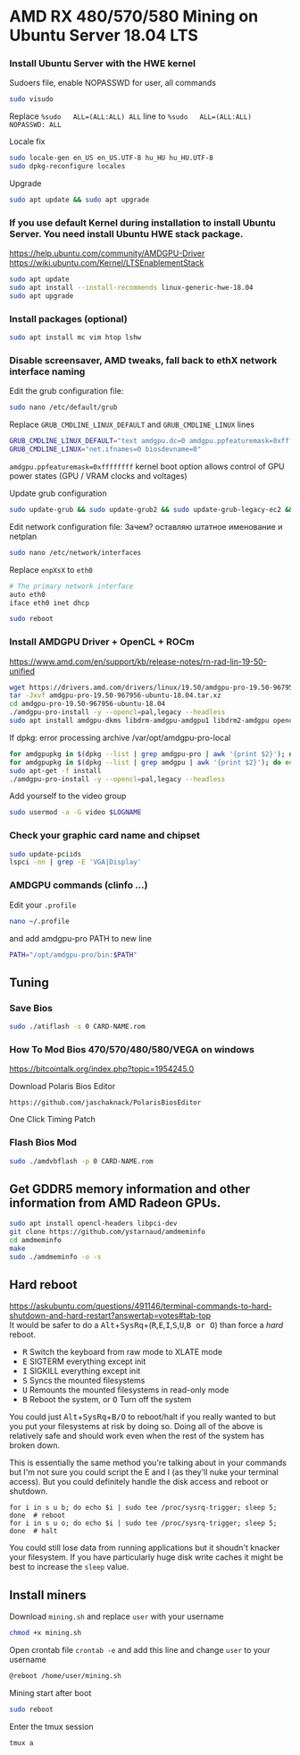 # AMD RX 480/570/580 Mining on Ubuntu Server 18.04 LTS

### Install Ubuntu Server with the HWE kernel

Sudoers file, enable NOPASSWD for user, all commands
```sh
sudo visudo
```
Replace ```%sudo   ALL=(ALL:ALL) ALL``` line to ```%sudo   ALL=(ALL:ALL) NOPASSWD: ALL```

Locale fix
```sh
sudo locale-gen en_US en_US.UTF-8 hu_HU hu_HU.UTF-8
sudo dpkg-reconfigure locales
```

Upgrade
```sh
sudo apt update && sudo apt upgrade
```

### If you use default Kernel during installation to install Ubuntu Server. You need install Ubuntu HWE stack package.
https://help.ubuntu.com/community/AMDGPU-Driver
https://wiki.ubuntu.com/Kernel/LTSEnablementStack

```sh
sudo apt update
sudo apt install --install-recommends linux-generic-hwe-18.04
sudo apt upgrade
```

### Install packages (optional)
```sh
sudo apt install mc vim htop lshw
```

### Disable screensaver, AMD tweaks, fall back to ethX network interface naming
Edit the grub configuration file:
```sh
sudo nano /etc/default/grub
```

Replace ```GRUB_CMDLINE_LINUX_DEFAULT``` and ```GRUB_CMDLINE_LINUX``` lines
```sh
GRUB_CMDLINE_LINUX_DEFAULT="text amdgpu.dc=0 amdgpu.ppfeaturemask=0xffffffff"
GRUB_CMDLINE_LINUX="net.ifnames=0 biosdevname=0"
```
```amdgpu.ppfeaturemask=0xffffffff``` kernel boot option allows control of GPU power states (GPU / VRAM clocks and voltages)

Update grub configuration
```sh
sudo update-grub && sudo update-grub2 && sudo update-grub-legacy-ec2 && sudo update-initramfs -u -k all
```

Edit network configuration file: Зачем? оставляю штатное именование и netplan
```sh
sudo nano /etc/network/interfaces
```

Replace ```enpXsX``` to ```eth0```
```sh
# The primary network interface
auto eth0
iface eth0 inet dhcp
```

```sh
sudo reboot
```

### Install AMDGPU Driver + OpenCL + ROCm
https://www.amd.com/en/support/kb/release-notes/rn-rad-lin-19-50-unified
```sh
wget https://drivers.amd.com/drivers/linux/19.50/amdgpu-pro-19.50-967956-ubuntu-18.04.tar.xz --referer http://support.amd.com/en-us/kb-articles/Pages/Radeon-Software-for-Linux-Release-Notes.aspx
tar -Jxvf amdgpu-pro-19.50-967956-ubuntu-18.04.tar.xz
cd amdgpu-pro-19.50-967956-ubuntu-18.04
./amdgpu-pro-install -y --opencl=pal,legacy --headless
sudo apt install amdgpu-dkms libdrm-amdgpu-amdgpu1 libdrm2-amdgpu opencl-amdgpu-pro opencl-amdgpu-pro-dev
```

If dpkg: error processing archive /var/opt/amdgpu-pro-local
```sh
for amdgpupkg in $(dpkg --list | grep amdgpu-pro | awk '{print $2}'); do echo $amdgpupkg; sudo dpkg --purge --force-all $amdgpupkg; done
for amdgpupkg in $(dpkg --list | grep amdgpu | awk '{print $2}'); do echo $amdgpupkg; sudo dpkg --purge --force-all $amdgpupkg; done
sudo apt-get -f install
./amdgpu-pro-install -y --opencl=pal,legacy --headless
```

Add yourself to the video group
```sh
sudo usermod -a -G video $LOGNAME
```

### Check your graphic card name and chipset
```sh
sudo update-pciids
lspci -nn | grep -E 'VGA|Display'
```

### AMDGPU commands (clinfo ...)
Edit your ```.profile```
```sh
nano ~/.profile
```
and add amdgpu-pro PATH to new line
```sh
PATH="/opt/amdgpu-pro/bin:$PATH"
```

## Tuning

### Save Bios
```sh
sudo ./atiflash -s 0 CARD-NAME.rom
```

### How To Mod Bios 470/570/480/580/VEGA on windows
https://bitcointalk.org/index.php?topic=1954245.0

Download Polaris Bios Editor
```
https://github.com/jaschaknack/PolarisBiosEditor
```
One Click Timing Patch

### Flash Bios Mod
```sh
sudo ./amdvbflash -p 0 CARD-NAME.rom
```

## Get GDDR5 memory information and other information from AMD Radeon GPUs.
```sh
sudo apt install opencl-headers libpci-dev
git clone https://github.com/ystarnaud/amdmeminfo
cd amdmeminfo
make
sudo ./amdmeminfo -o -s
```

## Hard reboot
https://askubuntu.com/questions/491146/terminal-commands-to-hard-shutdown-and-hard-restart?answertab=votes#tab-top  
It would be safer to do a <kbd>Alt</kbd>+<kbd>SysRq</kbd>+(<kbd>R</kbd>,<kbd>E</kbd>,<kbd>I</kbd>,<kbd>S</kbd>,<kbd>U</kbd>,<kbd>B or O</kbd>) than force a *hard* reboot.

 - <kbd>R</kbd> Switch the keyboard from raw mode to XLATE mode
 - <kbd>E</kbd> SIGTERM everything except init 
 - <kbd>I</kbd> SIGKILL everything except init 
 - <kbd>S</kbd> Syncs the mounted filesystems
 - <kbd>U</kbd> Remounts the mounted filesystems in read-only mode
 - <kbd>B</kbd> Reboot the system, or <kbd>O</kbd> Turn off the system

You could just <kbd>Alt</kbd>+<kbd>SysRq</kbd>+<kbd>B/O</kbd> to reboot/halt if you really wanted to but you put your filesystems at risk by doing so. Doing all of the above is relatively safe and should work even when the rest of the system has broken down.

This is essentially the same method you're talking about in your commands but I'm not sure you could script the E and I (as they'll nuke your terminal access). But you could definitely handle the disk access and reboot or shutdown.

    for i in s u b; do echo $i | sudo tee /proc/sysrq-trigger; sleep 5; done  # reboot
    for i in s u o; do echo $i | sudo tee /proc/sysrq-trigger; sleep 5; done  # halt

You could still lose data from running applications but it shoudn't knacker your filesystem. If you have particularly huge disk write caches it might be best to increase the `sleep` value.

## Install miners
Download ```mining.sh``` and replace ```user``` with your username
```sh
chmod +x mining.sh
```

Open crontab file ```crontab -e``` and add this line and change ```user``` to your username
```sh
@reboot /home/user/mining.sh
```

Mining start after boot
```sh
sudo reboot
```

Enter the tmux session
```sh
tmux a
```
